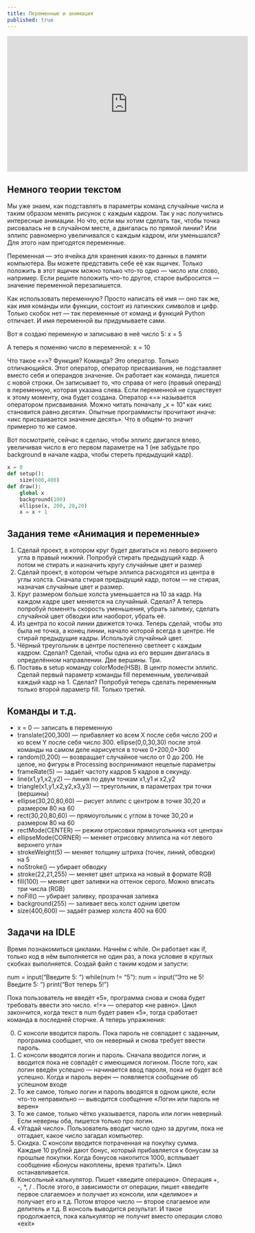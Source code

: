 ```yaml
---
title: Переменные и анимация
published: true
---
```


<iframe width="560" height="315" src="https://www.youtube.com/embed/wK4_h23O0NU" frameborder="0" allow="accelerometer; autoplay; clipboard-write; encrypted-media; gyroscope; picture-in-picture" allowfullscreen></iframe>

## Немного теории текстом

Мы уже знаем, как подставлять в параметры команд случайные числа и таким образом менять рисунок с каждым кадром. Так у нас получились интересные анимации. Но что, если мы хотим сделать так, чтобы точка рисовалась не в случайном месте, а двигалась по прямой линии? Или эллипс равномерно увеличивался с каждым кадром, или уменьшался? Для этого нам пригодятся переменные.

Переменная — это ячейка для хранения каких-то данных в памяти компьютера. Вы можете представить себе её как ящичек. Только положить в этот ящичек можно только что-то одно — число или слово, например. Если решите положить что-то другое, старое выбросится — значение переменной перезапишется.

Как использовать переменную? Просто написать её имя — оно так же, как имя команды или функции, состоит из латинских символов и цифр. Только скобок нет — так переменные от команд и функций Python отличает. И имя переменной вы придумываете сами.

Вот я создаю переменую и записываю в неё число 5:
x = 5

А теперь я поменяю число в переменной:
x = 10

Что такое «=»? Функция? Команда? Это оператор. Только отличающийся. Этот оператор, оператор присваивания, не подставляет вместо себя и операндов значение. Он работает как команда, пишется с новой строки. Он записывает то, что справа от него (правый операнд) в переменную, которая указана слева. Если переменной не существует к этому моменту, она будет создана. Оператор «=» называется оператором присваивания. Можно читать поначалу „x = 10“ как «икс становится равно десяти». Опытные программисты прочитают иначе: «икс присваивается значение десять». Что в общем-то значит примерно то же самое. 

Вот посмотрите, сейчас я сделаю, чтобы эллипс двигался влево, увеличивая число в его первом параметре на 1 (не забудьте про background в начале кадра, чтобы стереть предыдущий кадр).

```python
x = 0
def setup():
	size(600,400)
def draw():
	global x
	background(100)
	ellipse(x, 200, 20,20)
	x = x + 1
```

## Задания теме «Анимация и переменные»

1. Сделай проект, в котором круг будет двигаться из левого верхнего угла в правый нижний. Попробуй стирать предыдущий кадр. А потом не стирать и назначить кругу случайные цвет и размер
2. Сделай проект, в котором четыре эллипса расходятся из центра в углы холста. Сначала стирая предыдущий кадр, потом — не стирая, назначая случайные цвет и размер. 
3. Круг размером больше холста уменьшается на 10 за кадр. На каждом кадре цвет меняется на случайный. Сделал? А теперь попробуй поменять скорость уменьшения, убрать заливку, сделать случайной цвет обводки или наоборот, убрать её.
4. Из центра по косой линии движется точка. Теперь сделай, чтобы это была не точка, а конец линии, начало которой всегда в центре. Не стирай предыдущие кадры. Используй случайный цвет.
5. Чёрный треугольник в центре постепенно светлеет с каждым кадром. Сделал? Сделай, чтобы одна из его вершин двигалась в определённом направлении. Две вершины. Три.
6. Поставь в setup команду colorMode(HSB). В центр помести эллипс. Сделай первый параметр команды fill переменным, увеличивай каждый кадр на 1. Сделал? Попробуй теперь сделать переменным только второй параметр fill. Только третий.

## Команды и т.д.
- x = 0 — записать в переменную 
- translate(200,300) — прибавляет ко всем X после себя число 200 и ко всем Y после себя число 300. ellipse(0,0,30,30) после этой команды на самом деле нарисуется в точке 0+200,0+300
- random(0,200) — возвращает случайное число от 0 до 200. Не целое, но фигуры в Processing воспринимают нецелые параметры
- frameRate(5) — задаёт частоту кадров 5 кадров в секунду.
- line(x1,y1,x2,y2) — линия по двум точкам x1,y1 и x2,y2
- triangle(x1,y1,x2,y2,x3,y3) — треугольник, в параметрах три точки (вершины)
- ellipse(30,20,80,60) — рисует эллипс с центром в точке 30,20 и размером 80 на 60
- rect(30,20,80,60) — прямоугольник с углом в точке 30,20 и размером 80 на 60
- rectMode(CENTER) — режим отрисовки прямоугольника «от центра»
- ellipseMode(CORNER) — меняет отрисовку эллипса на «от левого верхнего угла»
- strokeWeight(5) — меняет толщину штриха (точек, линий, обводки) на 5
- noStroke() — убирает обводку
- stroke(22,21,255) — меняет цвет штриха на новый в формате RGB
- fill(100) — меняет цвет заливки на оттенок серого. Можно вписать три числа (RGB)
- noFill() — убирает заливку, прозрачная заливка
- background(255) — заливает весь холст одним цветом
- size(400,600) — задаёт размер холста 400 на 600

## Задачи на IDLE

Время познакомиться циклами. Начнём с while. Он работает как if, только код в нём выполняется не один раз, а пока условие в круглых скобках выполняется. Создай файл с таким кодом и запусти:

num = input(“Введите 5: ”)
while(num != “5”):
	num = input(“Это не 5! Введите 5: ”)
print(“Вот теперь 5!”)

Пока пользователь не введёт «5», программа снова и снова будет требовать ввести это число. «!=» — оператор «не равно». Цикл закончится, когда текст в num будет равен «5», тогда сработает команда в последней сторчке. А теперь упражнения:


0. С консоли вводится пароль. Пока пароль не совпадает с заданным, программа сообщает, что он неверный и снова требует ввести пароль.
1. С консоли вводятся логин и пароль. Сначала вводится логин, и вводится пока не совпадёт с имеющимся логином.  После того, как логин введён успешно — начинается ввод пароля, пока не будет всё  успешно. Когда и пароль верен — появляется сообщение об успешном входе
2. То же самое, только логин и пароль вводятся в одном цикле, если что-то неправильно — выводится сообщение «Логин или пароль не верен»
3. То же самое, только чётко указывается, пароль или логин неверный. Если неверны оба, пишется только про логин.
4. «Угадай число». Пользователь вводит число одно за другим, пока не отгадает, какое число загадал компьютер.
5. Скидка. С консоли вводится потраченная на покупку сумма. Каждые 10 рублей дают бонус, который прибавляется к бонусам за прошлые покупки. Когда бонусов накопится 1000, всплывает сообщение «Бонусы накоплены, время тратить!». Цикл останавливается.
6. Консольный калькулятор. Пишет «введите операцию». Операция +, -, *, / . После этого, в зависимости от операции, пишет «введите первое слагаемое» и получает из консоли, или «делимое» и получает его и т.д. Потом второе число — второе слагаемое или делитель и т.д. В консоль выводится результат. И такое продолжается, пока калькулятор не получит вместо операции слово «exit»
